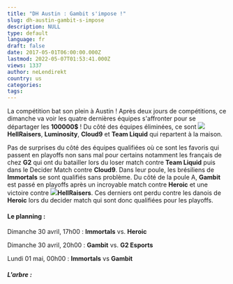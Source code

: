```yaml
---
title: "DH Austin : Gambit s'impose !"
slug: dh-austin-gambit-s-impose
description: NULL
type: default
language: fr
draft: false
date: 2017-05-01T06:00:00.000Z
lastmod: 2022-05-07T01:53:41.000Z
views: 1337
author: neLendirekt
country: us
categories:
tags:
---
```

La compétition bat son plein à Austin ! Après deux jours de compétitions, ce dimanche va voir les quatre dernières équipes s'affronter pour se départager les **100000$** ! Du côté des équipes éliminées, ce sont ![](/storage/countries/flag/europe_flag_580d21b984714.gif)**HellRaisers**, **Luminosity**, **Cloud9** et **Team Liquid** qui repartent à la maison. 

Pas de surprises du côté des équipes qualifiées où ce sont les favoris qui passent en playoffs non sans mal pour certains notamment les français de chez **G2** qui ont du batailler lors du loser match contre **Team Liquid** puis dans le Decider Match contre **Cloud9**. Dans leur poule, les brésiliens de **Immortals** se sont qualifiés sans problème. Du côté de la poule A, **Gambit** est passé en playoffs après un incroyable match contre **Heroic** et une victoire contre ![](/storage/countries/flag/europe_flag_580d21b984714.gif)**HellRaisers**. Ces derniers ont perdu contre les danois de **Heroic** lors du decider match qui sont donc qualifiées pour les playoffs. 

#### Le planning :

Dimanche 30 avril, 17h00 : **Immortals** vs. **Heroic**

Dimanche 30 avril, 20h00 : **Gambit** vs. **G2 Esports** 

Lundi 01 mai, 00h00 : **Immortals** vs **Gambit**

##### L'arbre : 
